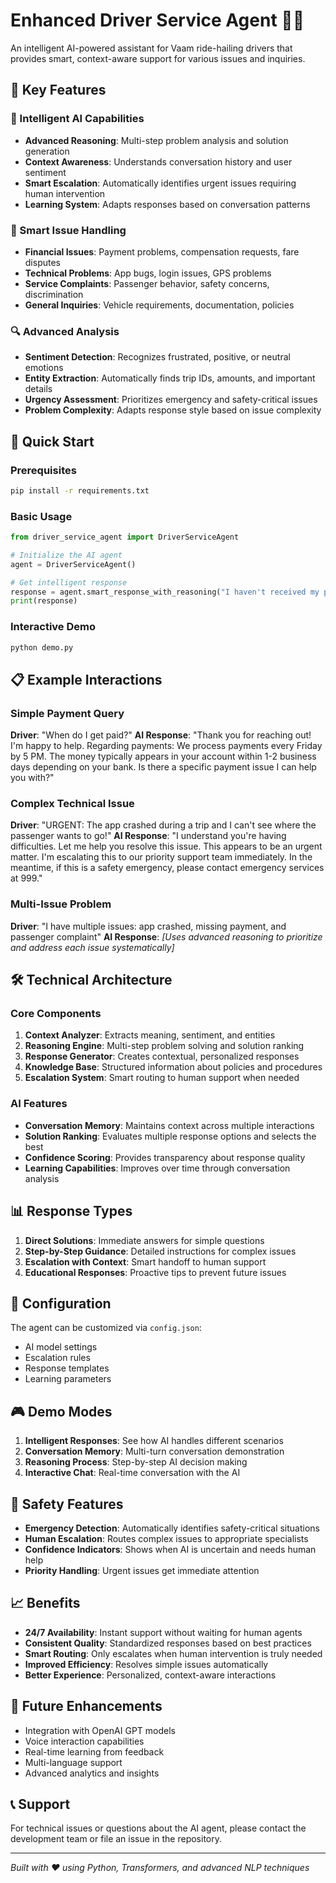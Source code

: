 # Enhanced Driver Service Agent 🚗🤖

An intelligent AI-powered assistant for Vaam ride-hailing drivers that provides smart, context-aware support for various issues and inquiries.

## 🌟 Key Features

### 🧠 Intelligent AI Capabilities

- **Advanced Reasoning**: Multi-step problem analysis and solution generation
- **Context Awareness**: Understands conversation history and user sentiment
- **Smart Escalation**: Automatically identifies urgent issues requiring human intervention
- **Learning System**: Adapts responses based on conversation patterns

### 🎯 Smart Issue Handling

- **Financial Issues**: Payment problems, compensation requests, fare disputes
- **Technical Problems**: App bugs, login issues, GPS problems
- **Service Complaints**: Passenger behavior, safety concerns, discrimination
- **General Inquiries**: Vehicle requirements, documentation, policies

### 🔍 Advanced Analysis

- **Sentiment Detection**: Recognizes frustrated, positive, or neutral emotions
- **Entity Extraction**: Automatically finds trip IDs, amounts, and important details
- **Urgency Assessment**: Prioritizes emergency and safety-critical issues
- **Problem Complexity**: Adapts response style based on issue complexity

## 🚀 Quick Start

### Prerequisites

```bash
pip install -r requirements.txt
```

### Basic Usage

```python
from driver_service_agent import DriverServiceAgent

# Initialize the AI agent
agent = DriverServiceAgent()

# Get intelligent response
response = agent.smart_response_with_reasoning("I haven't received my payment")
print(response)
```

### Interactive Demo

```bash
python demo.py
```

## 📋 Example Interactions

### Simple Payment Query

**Driver**: "When do I get paid?"
**AI Response**: "Thank you for reaching out! I'm happy to help. Regarding payments: We process payments every Friday by 5 PM. The money typically appears in your account within 1-2 business days depending on your bank. Is there a specific payment issue I can help you with?"

### Complex Technical Issue

**Driver**: "URGENT: The app crashed during a trip and I can't see where the passenger wants to go!"
**AI Response**: "I understand you're having difficulties. Let me help you resolve this issue. This appears to be an urgent matter. I'm escalating this to our priority support team immediately. In the meantime, if this is a safety emergency, please contact emergency services at 999."

### Multi-Issue Problem

**Driver**: "I have multiple issues: app crashed, missing payment, and passenger complaint"
**AI Response**: _[Uses advanced reasoning to prioritize and address each issue systematically]_

## 🛠️ Technical Architecture

### Core Components

1. **Context Analyzer**: Extracts meaning, sentiment, and entities
2. **Reasoning Engine**: Multi-step problem solving and solution ranking
3. **Response Generator**: Creates contextual, personalized responses
4. **Knowledge Base**: Structured information about policies and procedures
5. **Escalation System**: Smart routing to human support when needed

### AI Features

- **Conversation Memory**: Maintains context across multiple interactions
- **Solution Ranking**: Evaluates multiple response options and selects the best
- **Confidence Scoring**: Provides transparency about response quality
- **Learning Capabilities**: Improves over time through conversation analysis

## 📊 Response Types

1. **Direct Solutions**: Immediate answers for simple questions
2. **Step-by-Step Guidance**: Detailed instructions for complex issues
3. **Escalation with Context**: Smart handoff to human support
4. **Educational Responses**: Proactive tips to prevent future issues

## 🔧 Configuration

The agent can be customized via `config.json`:

- AI model settings
- Escalation rules
- Response templates
- Learning parameters

## 🎮 Demo Modes

1. **Intelligent Responses**: See how AI handles different scenarios
2. **Conversation Memory**: Multi-turn conversation demonstration
3. **Reasoning Process**: Step-by-step AI decision making
4. **Interactive Chat**: Real-time conversation with the AI

## 🚨 Safety Features

- **Emergency Detection**: Automatically identifies safety-critical situations
- **Human Escalation**: Routes complex issues to appropriate specialists
- **Confidence Indicators**: Shows when AI is uncertain and needs human help
- **Priority Handling**: Urgent issues get immediate attention

## 📈 Benefits

- **24/7 Availability**: Instant support without waiting for human agents
- **Consistent Quality**: Standardized responses based on best practices
- **Smart Routing**: Only escalates when human intervention is truly needed
- **Improved Efficiency**: Resolves simple issues automatically
- **Better Experience**: Personalized, context-aware interactions

## 🔮 Future Enhancements

- Integration with OpenAI GPT models
- Voice interaction capabilities
- Real-time learning from feedback
- Multi-language support
- Advanced analytics and insights

## 📞 Support

For technical issues or questions about the AI agent, please contact the development team or file an issue in the repository.

---

_Built with ❤️ using Python, Transformers, and advanced NLP techniques_
